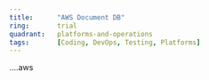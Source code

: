 ```yaml
---
title:      "AWS Document DB"
ring:       trial
quadrant:   platforms-and-operations
tags:       [Coding, DevOps, Testing, Platforms]
---
```

....aws